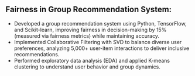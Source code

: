<h2> Fairness in Group Recommendation System: </h2>

- Developed a group recommendation system using Python, TensorFlow, and Scikit-learn, improving fairness in decision-making by 15% (measured via fairness metrics) while maintaining accuracy.
- Implemented Collaborative Filtering with SVD to balance diverse user preferences, analyzing 5,000+ user-item interactions to deliver inclusive recommendations.
- Performed exploratory data analysis (EDA) and applied K-means clustering to understand user behavior and group dynamics.
